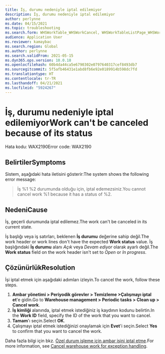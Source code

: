 ```yaml
---
title: İş, durumu nedeniyle iptal edilemiyor
description: İş, durumu nedeniyle iptal edilemiyor
author: perlynne
ms.date: 04/15/2021
ms.topic: troubleshooting
ms.search.form: WHSWorkTable_WHSWorkCancel, WHSWorkTableListPage_WHSWorkCancel
audience: Application User
ms.reviewer: kamaybac
ms.search.region: Global
ms.author: perlynne
ms.search.validFrom: 2021-05-15
ms.dyn365.ops.version: 10.0.18
ms.openlocfilehash: 60b4da44ca5e6790302e0797640317cef8493db7
ms.sourcegitcommit: 5f5afb46431e1abd8fb6e92e0189914b598dc7fd
ms.translationtype: HT
ms.contentlocale: tr-TR
ms.lasthandoff: 04/21/2021
ms.locfileid: "5924267"
---
```

# <a name="work-cant-be-canceled-because-of-its-status"></a><span data-ttu-id="a51ce-103">İş, durumu nedeniyle iptal edilemiyor</span><span class="sxs-lookup"><span data-stu-id="a51ce-103">Work can't be canceled because of its status</span></span>

<span data-ttu-id="a51ce-104">Hata kodu: WAX2190</span><span class="sxs-lookup"><span data-stu-id="a51ce-104">Error code: WAX2190</span></span>

## <a name="symptoms"></a><span data-ttu-id="a51ce-105">Belirtiler</span><span class="sxs-lookup"><span data-stu-id="a51ce-105">Symptoms</span></span>

<span data-ttu-id="a51ce-106">Sistem, aşağıdaki hata iletisini gösterir:</span><span class="sxs-lookup"><span data-stu-id="a51ce-106">The system shows the following error message:</span></span>

> <span data-ttu-id="a51ce-107">İş %1 %2 durumunda olduğu için, iptal edemezsiniz.</span><span class="sxs-lookup"><span data-stu-id="a51ce-107">You cannot cancel work %1 because it has a status of %2.</span></span>

## <a name="cause"></a><span data-ttu-id="a51ce-108">Nedeni</span><span class="sxs-lookup"><span data-stu-id="a51ce-108">Cause</span></span>

<span data-ttu-id="a51ce-109">İş, geçerli durumunda iptal edilemez.</span><span class="sxs-lookup"><span data-stu-id="a51ce-109">The work can't be canceled in its current state.</span></span>

<span data-ttu-id="a51ce-110">İş başlığı veya iş satırları, beklenen **İş durumu** değerine sahip değil.</span><span class="sxs-lookup"><span data-stu-id="a51ce-110">The work header or work lines don't have the expected **Work status** value.</span></span> <span data-ttu-id="a51ce-111">İş başlığındaki **İş durumu** alanı *Açık* veya *Devam ediyor* olarak ayarlı değil.</span><span class="sxs-lookup"><span data-stu-id="a51ce-111">The **Work status** field on the work header isn't set to *Open* or *In progress*.</span></span>

## <a name="resolution"></a><span data-ttu-id="a51ce-112">Çözünürlük</span><span class="sxs-lookup"><span data-stu-id="a51ce-112">Resolution</span></span>

<span data-ttu-id="a51ce-113">İşi iptal etmek için aşağıdaki adımları izleyin.</span><span class="sxs-lookup"><span data-stu-id="a51ce-113">To cancel the work, follow these steps.</span></span>

1. <span data-ttu-id="a51ce-114">**Ambar yönetimi \> Periyodik görevler \> Temizleme \>Çalışmayı iptal et**'e gidin.</span><span class="sxs-lookup"><span data-stu-id="a51ce-114">Go to **Warehouse management \> Periodic tasks \> Clean up \> Cancel work**.</span></span>
1. <span data-ttu-id="a51ce-115">**İş kimliği** alanında, iptal etmek istediğiniz iş kaydının kodunu belirtin.</span><span class="sxs-lookup"><span data-stu-id="a51ce-115">In the **Work ID** field, specify the ID of the work that you want to cancel.</span></span>
1. <span data-ttu-id="a51ce-116">**Tamam**'ı seçin.</span><span class="sxs-lookup"><span data-stu-id="a51ce-116">Select **OK**.</span></span>
1. <span data-ttu-id="a51ce-117">Çalışmayı iptal etmek istediğinizi onaylamak için **Evet**'i seçin.</span><span class="sxs-lookup"><span data-stu-id="a51ce-117">Select **Yes** to confirm that you want to cancel the work.</span></span>

<span data-ttu-id="a51ce-118">Daha fazla bilgi için bkz. [Özel durum işleme için ambar işini iptal etme](../../warehousing/cancel-warehouse-work.md).</span><span class="sxs-lookup"><span data-stu-id="a51ce-118">For more information, see [Cancel warehouse work for exception handling](../../warehousing/cancel-warehouse-work.md).</span></span>
